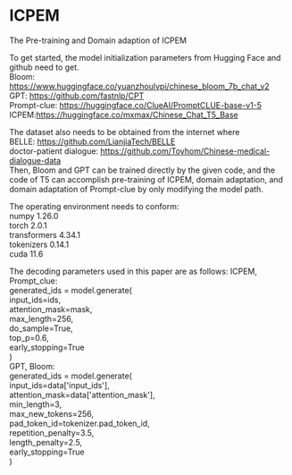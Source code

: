 # ICPEM
The Pre-training and Domain adaption of ICPEM  
  
To get started, the model initialization parameters from Hugging Face and github need to get.  
Bloom: https://www.huggingface.co/yuanzhoulvpi/chinese_bloom_7b_chat_v2  
GPT: https://github.com/fastnlp/CPT  
Prompt-clue: https://huggingface.co/ClueAI/PromptCLUE-base-v1-5  
ICPEM:https://huggingface.co/mxmax/Chinese_Chat_T5_Base  
  
The dataset also needs to be obtained from the internet where   
BELLE: https://github.com/LianjiaTech/BELLE  
doctor-patient dialogue: https://github.com/Toyhom/Chinese-medical-dialogue-data  
Then, Bloom and GPT can be trained directly by the given code, and the code of T5 can accomplish pre-training of ICPEM, domain adaptation, and domain adaptation of Prompt-clue by only modifying the model path.  

The operating environment needs to conform:  
numpy                         1.26.0  
torch                         2.0.1  
transformers                  4.34.1  
tokenizers                    0.14.1  
cuda                          11.6  

The decoding parameters used in this paper are as follows:
ICPEM, Prompt_clue:  
generated_ids = model.generate(  
                input_ids=ids,  
                attention_mask=mask,  
                max_length=256,  
                do_sample=True,  
                top_p=0.6,  
                early_stopping=True  
            )  
GPT, Bloom:  
generated_ids = model.generate(  
                input_ids=data['input_ids'],  
                attention_mask=data['attention_mask'],  
                min_length=3,  
                max_new_tokens=256,  
                pad_token_id=tokenizer.pad_token_id,  
                repetition_penalty=3.5,  
                length_penalty=2.5,  
                early_stopping=True  
            )
